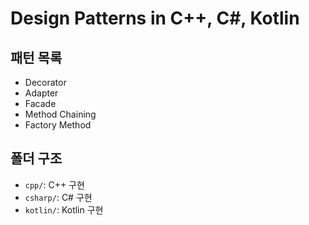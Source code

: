 # Design Patterns in C++, C#, Kotlin

## 패턴 목록
- Decorator
- Adapter
- Facade
- Method Chaining
- Factory Method

## 폴더 구조
- `cpp/`: C++ 구현
- `csharp/`: C# 구현
- `kotlin/`: Kotlin 구현
